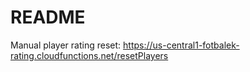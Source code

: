 # README

Manual player rating reset: https://us-central1-fotbalek-rating.cloudfunctions.net/resetPlayers

